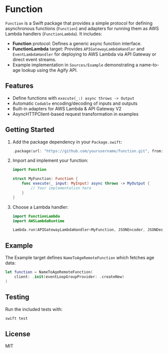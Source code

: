 # Function

`Function` is a Swift package that provides a simple protocol for defining asynchronous functions (`Function`) and adapters for running them as AWS Lambda handlers (`FunctionLambda`). It includes:

- **Function** protocol: Defines a generic async function interface.
- **FunctionLambda** target: Provides `APIGatewayLambdaHandler` and `EventLambdaHandler` for deploying to AWS Lambda via API Gateway or direct event streams.
- Example implementation in `Sources/Example` demonstrating a name-to-age lookup using the Agify API.

## Features

- Define functions with `execute(_:) async throws -> Output`
- Automatic `Codable` encoding/decoding of inputs and outputs
- Built-in adapters for AWS Lambda & API Gateway V2
- AsyncHTTPClient-based request transformation in examples

## Getting Started

1. Add the package dependency in your `Package.swift`:
   ```swift
   .package(url: "https://github.com/yourusername/function.git", from: "1.0.0"),
   ```
2. Import and implement your function:
   ```swift
   import Function

   struct MyFunction: Function {
       func execute(_ input: MyInput) async throws -> MyOutput {
           // Your implementation here
       }
   }
   ```
3. Choose a Lambda handler:
   ```swift
   import FunctionLambda
   import AWSLambdaRuntime

   Lambda.run(APIGatewayLambdaHandler<MyFunction, JSONEncoder, JSONDecoder>())
   ```

## Example

The Example target defines `NameToAgeRemoteFunction` which fetches age data:
```swift
let function = NameToAgeRemoteFunction(
    client: .init(eventLoopGroupProvider: .createNew)
)
```

## Testing

Run the included tests with:
```bash
swift test
```

## License

MIT
